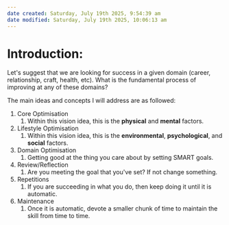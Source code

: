 ```yaml
---
date created: Saturday, July 19th 2025, 9:54:39 am
date modified: Saturday, July 19th 2025, 10:06:13 am
---
```


# Introduction:

Let's suggest that we are looking for success in a given domain (career, relationship, craft, health, etc). What is the fundamental process of improving at any of these domains?

The main ideas and concepts I will address are as followed:

1. Core Optimisation
	1. Within this vision idea, this is the **physical** and **mental** factors.
2. Lifestyle Optimisation
	1. Within this vision idea, this is the **environmental**, **psychological**, and **social** factors. 
3. Domain Optimisation
	1. Getting good at the thing you care about by setting SMART goals.
4. Review/Reflection
	1. Are you meeting the goal that you've set? If not change something.
5. Repetitions
	1. If you are succeeding in what you do, then keep doing it until it is automatic.
6. Maintenance
	1. Once it is automatic, devote a smaller chunk of time to maintain the skill from time to time.
